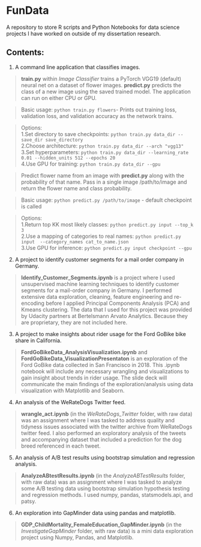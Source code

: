# FunData

A repository to store R scripts and Python Notebooks for data science projects I have worked on outside of my dissertation research.

## Contents:
1. A command line application that classifies images.
> **train.py**  within _Image Classifier_ trains a PyTorch VGG19 (default) neural net on a dataset of flower images. **predict.py** predicts the class of a new image using the saved trained model. The application can run on either CPU or GPU.

>Basic usage: `python train.py flowers`- Prints out training loss, validation loss, and validation accuracy as the network trains.

>Options:  
 1.Set directory to save checkpoints: `python train.py data_dir --save_dir save_directory`    
 2.Choose architecture: `python train.py data_dir --arch "vgg13"`    
 3.Set hyperparameters: `python train.py data_dir --learning_rate 0.01 --hidden_units 512 --epochs 20`    
 4.Use GPU for training: `python train.py data_dir --gpu`  

>Predict flower name from an image with **predict.py** along with the probability of that name. Pass in a single image /path/to/image and return the flower name and class probability.

>Basic usage: `python predict.py /path/to/image`   - default checkpoint is called

>Options:  
1.Return top KK most likely classes: `python predict.py input --top_k 3`  
2.Use a mapping of categories to real names: `python predict.py input  --category_names cat_to_name.json`  
3.Use GPU for inference:  `python predict.py input checkpoint --gpu`  



2. A project to identify customer segments for a mail order company in Germany.
> **Identify_Customer_Segments.ipynb** is a project where I used unsupervised machine learning techniques to identify customer segments for a mail-order company in Germany. I performed extensive data exploration, cleaning, feature engineering and re-encoding before I applied Principal Components Analysis (PCA) and Kmeans clustering. The data that I used for this project was provided by Udacity partners at Bertelsmann Arvato Analytics. Because they are proprietary, they are not included here.

3. A project to make insights about rider usage for the Ford GoBike bike share in California.
>**FordGoBikeData_AnalysisVisualization.ipynb** and **FordGoBikeData_VisualizationPresentaton** is an exploration of the Ford GoBike data collected in San Francisco in 2018. This .ipynb notebook will include any necessary wrangling and visualizations to gain insight about trends in rider usage. The slide deck will communicate the main findings of the exploration/analysis using data visualization with Matplotlib and Seaborn.

4. An analysis of the WeRateDogs Twitter feed.
>**wrangle_act.ipynb** (in the _WeRateDogs_Twitter_ folder, with raw data) was an assignment where I was tasked to address quality and tidyness issues associated with the twitter archive from WeRateDogs twitter feed. I also performed an exploratory analysis of the tweets and accompanying dataset that included a prediction for the dog breed referenced in each tweet.

5. An analysis of A/B test results using bootstrap simulation and regression analysis.
>**AnalyzeABtestResults.ipynb** (in the _AnalyzeABTestResults_ folder, with raw data) was an assignment where I was tasked to analyze some A/B testing data using bootstrap simulation hypothesis testing and regression methods. I used numpy, pandas, statsmodels.api, and patsy.

6. An exploration into GapMinder data using pandas and matplotlib.
>**GDP_ChildMortality_FemaleEducation_GapMinder.ipynb** (in the _InvestigateGapMinder_ folder, with raw data) is a mini data exploration project using Numpy, Pandas, and Matplotlib.   
